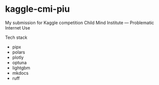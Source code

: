 # kaggle-cmi-piu
My submission for Kaggle competition Child Mind Institute — Problematic Internet Use

Tech stack
- pipx
- polars
- plotly
- optuna
- lightgbm
- mkdocs
- ruff
